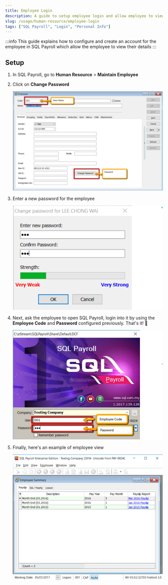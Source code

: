 ```yaml
---
title: Employee Login
description: A guide to setup employee login and allow employee to view their details
slug: /usage/human-resource/employee-login
tags: ["SQL Payroll", "Login", "Personal Info"]
---
```


:::info
This guide explains how to configure and create an account for the employee in SQL Payroll which allow the employee to view their details
:::

## Setup

1. In SQL Payroll, go to **Human Resource** > **Maintain Employee**

2. Click on **Change Password**

   ![change-password](../../../static/img/usage/human-resource/employee-login/change-password.png)

3. Enter a new password for the employee

   ![enter-password](../../../static/img/usage/human-resource/employee-login/enter-password.png)

4. Next, ask the employee to open SQL Payroll, login into it by using the **Employee Code** and **Password** configured previously. That's it! 🥳

   ![login](../../../static/img/usage/human-resource/employee-login/login.png)

5. Finally, here's an example of employee view

   ![employee-view](../../../static/img/usage/human-resource/employee-login/employee-view.png)
